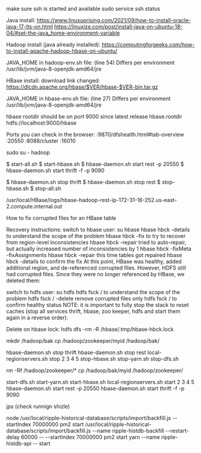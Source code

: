 

make sure ssh is started and available
sudo service ssh status


Java install:
https://www.linuxuprising.com/2021/09/how-to-install-oracle-java-17-lts-on.html
https://linuxize.com/post/install-java-on-ubuntu-18-04/#set-the-java_home-environment-variable


Hadoop install (java already installed):
https://computingforgeeks.com/how-to-install-apache-hadoop-hbase-on-ubuntu/

JAVA_HOME in hadoop-env.sh file: (line 54) Differs per environment
/usr/lib/jvm/java-8-openjdk-amd64/jre

HBase install:
download link changed: https://dlcdn.apache.org/hbase/$VER/hbase-$VER-bin.tar.gz

JAVA_HOME in hbase-env.sh file: (line 27) Differs per environment
/usr/lib/jvm/java-8-openjdk-amd64/jre


hbase rootdir should be on port 9000 since latest release
<property>
  <name>hbase.rootdir</name>
  <value>hdfs://localhost:9000/hbase</value>
</property>



Ports you can check in the browser:
<your ip>:9870/dfshealth.html#tab-overview
<your ip>:20550
<your ip>:8088/cluster
<your ip>:16010



sudo su - hadoop

$ start-all.sh
$ start-hbase.sh
$ hbase-daemon.sh start rest -p 20550
$ hbase-daemon.sh start thrift -f -p 9090


$ hbase-daemon.sh stop thrift
$ hbase-daemon.sh stop rest
$ stop-hbase.sh
$ stop-all.sh


/usr/local/HBase/logs/hbase-hadoop-rest-ip-172-31-16-252.us-east-2.compute.internal.out


How to fix corrupted files for an HBase table

Recovery instructions:
switch to hbase user: su hbase
hbase hbck -details to understand the scope of the problem
hbase hbck -fix to try to recover from region-level inconsistencies
hbase hbck -repair tried to auto-repair, but actually increased number of inconsistencies by 1
hbase hbck -fixMeta -fixAssignments
hbase hbck -repair this time tables got repaired
hbase hbck -details to confirm the fix
At this point, HBase was healthy, added additional region, and de-referenced corrupted files. However, HDFS still had corrupted files. Since they were no longer referenced by HBase, we deleted them:

switch to hdfs user: su hdfs
hdfs fsck / to understand the scope of the problem
hdfs fsck / -delete remove corrupted files only
hdfs fsck / to confirm healthy status
NOTE: it is important to fully stop the stack to reset caches (stop all services thrift, hbase, zoo keeper, hdfs and start them again in a reverse order).

Delete on hbase lock:
hdfs dfs -rm -R /hbase/.tmp/hbase-hbck.lock 




mkdir /hadoop/bak
cp /hadoop/zookeeper/myid /hadoop/bak/

hbase-daemon.sh stop thrift
hbase-daemon.sh stop rest
local-regionservers.sh stop 2 3 4 5
stop-hbase.sh
stop-yarn.sh
stop-dfs.sh

rm -Rf /hadoop/zookeeper/*
cp /hadoop/bak/myid  /hadoop/zookeeper/

start-dfs.sh
start-yarn.sh
start-hbase.sh
local-regionservers.sh start 2 3 4 5
hbase-daemon.sh start rest -p 20550
hbase-daemon.sh start thrift -f -p 9090




jps (check runnign shizle)


node /usr/local/ripple-historical-database/scripts/import/backfill.js --startIndex 70000000
pm2 start /usr/local/ripple-historical-database/scripts/import/backfill.js --name ripple-histdb-backfill --restart-delay 60000 -- --startIndex 70000000
pm2 start yarn --name ripple-histdb-api -- start